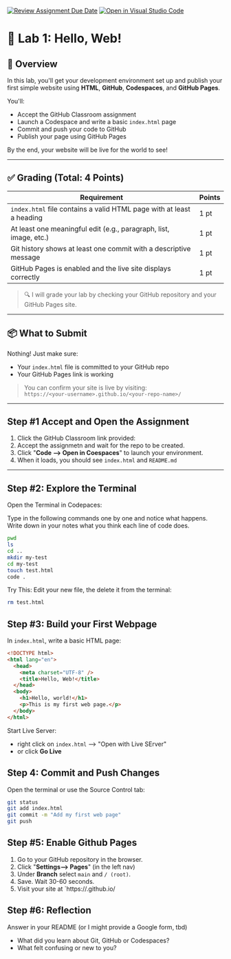 [![Review Assignment Due Date](https://classroom.github.com/assets/deadline-readme-button-22041afd0340ce965d47ae6ef1cefeee28c7c493a6346c4f15d667ab976d596c.svg)](https://classroom.github.com/a/2noqcM46)
[![Open in Visual Studio Code](https://classroom.github.com/assets/open-in-vscode-2e0aaae1b6195c2367325f4f02e2d04e9abb55f0b24a779b69b11b9e10269abc.svg)](https://classroom.github.com/online_ide?assignment_repo_id=19030032&assignment_repo_type=AssignmentRepo)
# 🧪 Lab 1: Hello, Web!

## 🚀 Overview

In this lab, you'll get your development environment set up and publish your first simple website using **HTML**, **GitHub**, **Codespaces**, and **GitHub Pages**.

You'll:

- Accept the GitHub Classroom assignment
- Launch a Codespace and write a basic `index.html` page
- Commit and push your code to GitHub
- Publish your page using GitHub Pages

By the end, your website will be live for the world to see!

---

## ✅ Grading (Total: 4 Points)

| Requirement                                                          | Points |
| -------------------------------------------------------------------- | ------ |
| `index.html` file contains a valid HTML page with at least a heading | 1 pt   |
| At least one meaningful edit (e.g., paragraph, list, image, etc.)    | 1 pt   |
| Git history shows at least one commit with a descriptive message     | 1 pt   |
| GitHub Pages is enabled and the live site displays correctly         | 1 pt   |

> 🔍 I will grade your lab by checking your GitHub repository and your GitHub Pages site.

---

## 📦 What to Submit

Nothing! Just make sure:

- Your `index.html` file is committed to your GitHub repo
- Your GitHub Pages link is working

> You can confirm your site is live by visiting:  
> `https://<your-username>.github.io/<your-repo-name>/`

---

## Step #1 Accept and Open the Assignment

1. Click the GitHub Classroom link provided:
2. Accept the assignmetn and wait for the repo to be created.
3. Click "**Code --> Open in Coespaces**" to launch your environment.
4. When it loads, you should see `index.html` and `README.md`

---

## Step #2: Explore the Terminal

Open the Terminal in Codepaces:

Type in the following commands one by one and notice what happens. Write down in your notes what you think each line of code does.

```bash
pwd
ls
cd ..
mkdir my-test
cd my-test
touch test.html
code .
```

Try This: Edit your new file, the delete it from the terminal:

```bash
rm test.html
```

## Step #3: Build your First Webpage

In `index.html`, write a basic HTML page:

```html
<!DOCTYPE html>
<html lang="en">
  <head>
    <meta charset="UTF-8" />
    <title>Hello, Web!</title>
  </head>
  <body>
    <h1>Hello, world!</h1>
    <p>This is my first web page.</p>
  </body>
</html>
```

Start Live Server:

- right click on `index.html` --> "Open with Live SErver"
- or click **Go Live**

## Step 4: Commit and Push Changes

Open the terminal or use the Source Control tab:

```bash
git status
git add index.html
git commit -m "Add my first web page"
git push
```

## Step #5: Enable Github Pages

1. Go to your GitHub repository in the browser.
2. Click "**Settings--> Pages**" (in the left nav)
3. Under **Branch** select `main` and `/ (root)`.
4. Save. Wait 30-60 seconds.
5. Visit your site at `https://<your-username>.github.io/<repo-name>

## Step #6: Reflection

Answer in your README (or I might provide a Google form, tbd)

- What did you learn about Git, GitHub or Codespaces?
- What felt confusing or new to you?
